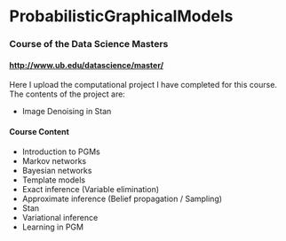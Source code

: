 # ProbabilisticGraphicalModels

### Course of the Data Science Masters 
#### http://www.ub.edu/datascience/master/
Here I upload the computational project I have completed for this course. The contents of the project are:
* Image Denoising in Stan

#### Course Content
* Introduction to PGMs
* Markov networks
* Bayesian networks
* Template models
* Exact inference (Variable elimination)
* Approximate inference (Belief propagation / Sampling)
* Stan
* Variational inference
* Learning in PGM

